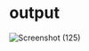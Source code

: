 # output

![Screenshot (125)](https://github.com/rakeshsah98/rakesh-code3/assets/160025524/0bb45053-4a40-4b76-8486-eeb7b99d90bc)
